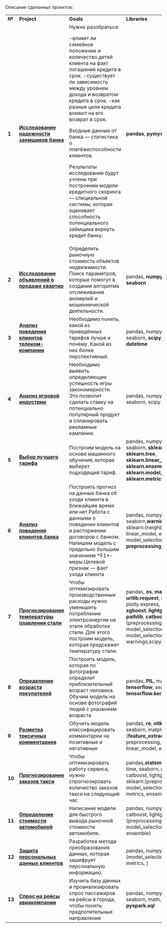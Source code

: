Описание сделанных проектов:

<table>
<tr>
<td><b>№</b></td>
<td><b>Project</b></td>
<td><b>Goals</b></td>
<td><b>Libraries</b></td>
<tr>
<td><b>1</b></td>
<td><a href="https://https://github.com/Hikkipix/My_projects/blob/f51d759bc1cf88959012c21b31dcdb256c0075af/Preprocessing/Preprocessing.ipynb" target="_blank"><b>Исследование надежности заемщиков банка</b></a></td>
<td>Нужно разобраться:

-влияет ли семейное положение и количество детей клиента на факт погашения кредита в срок.
-существует ли зависимость между уровнем дохода и возвратом кредита в срок.
-как разные цели кредита влияют на его возврат в срок.
 
Входные данные от банка — статистика о платёжеспособности клиентов.

Результаты исследования будут учтены при построении модели кредитного скоринга — специальной системы, которая оценивает способность потенциального заёмщика вернуть кредит банку. </td>
<td><b>pandas</b>, <b>pymystem3</b></td>
<tr>
<td> <b>2</b></td>
<td><a href="https://github.com/Hikkipix/My_projects/blob/3eef13dee9dcff1553a821309aec461d506ed06c/EDA%20for%20real%20estate%20market/EDA%20for%20real%20estate%20market.ipynb" target="_blank"><b>Исследование объявлений о продаже квартир</b></a></td>
<td>Определить рыночную стоимость объектов недвижимости. Поиск параметров, которые помогут в создании алгоритма отслеживания аномалий и мошеннической деятельности. </td>
<td>pandas, <b>numpy</b>, <b>matplotlib</b>, <b>seaborn</b></td>
<tr>
<td> <b>3</b></td>
<td><a href="https://github.com/Hikkipix/My_projects/blob/main/Statistical%20analysis%20of%20tariffs%20in%20telecom/Statistical_analysis_of_tariffs_in_telecom%20(1).ipynb" target="_blank"><b>Анализ поведения клиентов телеком-компании</b></a></td>
<td>Необходимо понять, какой из приведённых тарифов лучше и почему. Какой из них более перспективный.</td>
<td>pandas, numpy, matplotlib, seaborn, <b>scipy</b>, <b>plotly.express</b>, <b>datetime</b> </td>
<tr>
<td> <b>4</b></td>
<td><a href=https://github.com/Hikkipix/My_projects/blob/main/Gaming%20Industry%20Analysis/Gaming_Industry_Analysis.ipynb" target="_blank"><b>Анализ игровой индустрии</b></td>
<td>Необходимо выявить определяющие успешность игры закономерности. Это позволит сделать ставку на потенциально популярный продукт и спланировать рекламные кампании.</td>
<td>pandas, numpy, matplotlib, seaborn, scipy</td>
<tr>
<td> <b>5</b></td>
<td><a href="https://github.com/Hikkipix/My_projects/blob/main/Machine%20learning%20for%20telecom%20tariffs/Machine_learning_for_telecom.ipynb" target="_blank"><b>Выбор лучшего тарифа</b></a></td>
<td> Построим модель на основе машинного обучения, которая выберет подходящий тариф.</td>
<td>pandas, numpy, matplotlib, seaborn, <b>sklearn.neighbors</b>, <b>sklearn.tree</b>, <b>sklearn.linear_model</b>, <b>sklearn.ensemble</b>, <b>sklearn.model_selection</b>, <b>sklearn.metrics</b></td>
<tr>
<td> <b>6</b></td>
<td><a href="https://github.com/Hikkipix/My_projects/blob/main/Predicting%20the%20behavior%20of%20bank%20customers/Predicting_the_behavior_of_bank_customers.ipynb" target="_blank"><b>Анализ поведения клиентов банка</b></a></td>
<td>Построить прогноз на данных банка об уходе клиента в ближайшее время или нет.Работа с данными о поведении клиентов и расторжении договоров с банком. Напишем модель с предельно большим значением *F1*-меры.Целевой признак — факт ухода клиента</td>
<td>pandas, numpy, matplotlib, seaborn,<b>warnings</b>,<b>itertools</b>, sklearn:(neighbors, tree, linear_model, ensemble, model_selection, metrics, <b>preprocessing</b>, <b>impute</b>, <b>utils</b>)</td>
<tr>
<td> <b>7</b></td>
<td><a href="https://github.com/Hikkipix/My_projects/blob/main/Steel%20melting%20temperature%20prediction/Steel_melting_temperature_prediction.ipynb" target="_blank"><b>Прогнозирование температуры плавления стали</b></a></td>
<td>Чтобы оптимизировать производственные расходы нужно уменьшить потребление электроэнергии на этапе обработки стали. Для этого построим модель, которая предскажет температуру стали.</td>
<td>pandas, <b>os</b>, <b>math</b>, time, itertools, <b>urllib.request</b>, numpy, plotly.express, seaborn, <b>xgboost</b>,
 <b>lightgbm</b>, matplotlib, <b>pathlib</b>, <b>catboost</b>, sklearn:(preprocessing, model_selection, metrics, model_selection, linear_model),
warnings,scipy</td>
<tr>
<td> <b>8</b></td>
<td><a href="https://github.com/Hikkipix/My_projects/blob/main/Computer%20vision.%20(buyers%20age%20determining)/Computer_vision_(buyers_age_determining).ipynb" target="_blank"><b>Определение возраста покупателей</b></a></td>
<td>Построить модель, которая по фотографии определит приблизительный возраст человека. Обучим модель на основе фотографий людей с указанием возраста</td>
<td>pandas, <b>PIL</b>, matplotlib.pyplot, <b>tensorflow</b>, seaborn, numpy, <b>tensorflow.keras.preprocessin</b>g</td>
<tr>
<td> <b>9</b></td>
<td><a href="https://github.com/Hikkipix/My_projects/blob/main/Comment%20Markup(NLP)/Comment_Markup(NLP).ipynb" target="_blank"><b>Разметка токсичных комментариев</b></a></td>
<td>Обучить модель классифицировать комментарии на позитивные и негативные</td>
<td>pandas, <b>re</b>, <b>nltk</b>, <b>tqdm</b>, numpy, seaborn, matplotlib, sklearn:(<b>feature_extraction.text</b>, <b>svm</b>, preprocessing, model_selection, linear_model, ensemble)</td>
<tr>
<td> <b>10</b></td>
<td><a href="https://github.com/Hikkipix/My_projects/blob/main/Forecasting%20taxi%20orders/Forecasting_taxi_orders.ipynb" target="_blank"><b>Прогнозирование заказов такси</b></a></td>
<td>Чтобы оптимизировать работу сервиса, нужно спрогнозировать количество заказов такси на следующий час</td>
<td>pandas,<b>statsmodels.tsa</b>, numpy, time, seaborn, matplotlib, catboost, lightgbm, xgboost, sklearn:(preprocessing, model_selection, linear_model, metrics, ensemble)</td>
<tr>
<td> <b>11</b></td>
<td><a href="https://github.com/Hikkipix/My_projects/blob/main/Determining%20the%20cost%20of%20cars/Determining_the_cost_of_cars.ipynb" target="_blank"><b>Определение стоимости автомобилей</b></a></td>
<td>Написание модели для быстрого вывода рыночной стоимости автомобиля.</td>
<td>pandas, numpy, matplotlib, catboost, lightgbm, sklearn:(preprocessing, model_selection, metrics, ensemble)</td>
<tr>
<td> <b>12</b></td>
<td><a href="https://github.com/Hikkipix/My_projects/blob/main/Protection%20of%20clients%20personal%20data/Protection_of_clients_personal_data.ipynb" target="_blank"><b>Защита персональных данных клиентов</b></a></td>
<td>Разработка метода преобразования данных, которая зашифрует персональную информацию.</td>
<td>pandas, numpy, sklearn: (model_selection, linear_model, metrics, )</td>
 <tr>
<td> <b>13</b></td>
<td><a href="https://github.com/Hikkipix/My_projects/blob/main/Airline%20flights%20demand%20analysis/Airline_flights_demand_analysis.ipynb" target="_blank"><b>Спрос на рейсы авиакомпании</b></a></td>
<td>Изучить базу данных и проанализировать спрос пассажиров на рейсы в города, чтобы понять предпотительные направления</td>
<td>pandas, numpy, matplotlib, seaborn, math, scipy, <b>pyspark.sql</b></td>
</table>
<br/><br/>
